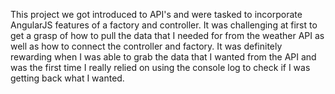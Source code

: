This project we got introduced to API's and were tasked to incorporate AngularJS features of a factory and controller. It was challenging at first to get a grasp of how to pull the data that I needed for from the weather API as well as how to connect the controller and factory. It was definitely rewarding when I was able to grab the data that I wanted from the API and was the first time I really relied on using the console log to check if I was getting back what I wanted.
